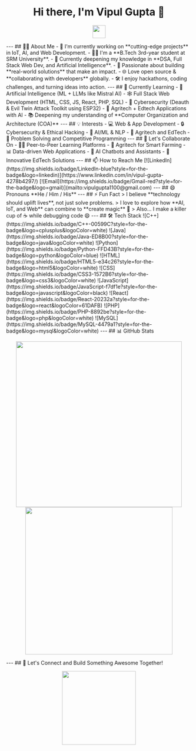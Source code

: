 <h1 align="center">Hi there, I'm Vipul Gupta 👋</h1>
<p align="center">
  <img src="https://media.giphy.com/media/hvRJCLFzcasrR4ia7z/giphy.gif" width="35" />
</p>
---
## 👨‍💻 About Me
- 🔭 I'm currently working on **cutting-edge projects** in IoT, AI, and Web Development.
- 👨‍🎓 I'm a **B.Tech 3rd-year student at SRM University**.
- 🧠 Currently deepening my knowledge in **DSA, Full Stack Web Dev, and Artificial Intelligence**.
- 📱 Passionate about building **real-world solutions** that make an impact.
- 🌐 Love open source & **collaborating with developers** globally.
- 🛠️ I enjoy hackathons, coding challenges, and turning ideas into action.
---
## 🌱 Currently Learning
- 🤖 Artificial Intelligence (ML + LLMs like Mistral AI)
- 🕸️ Full Stack Web Development (HTML, CSS, JS, React, PHP, SQL)
- 🔐 Cybersecurity (Deauth & Evil Twin Attack Toolkit using ESP32)
- 🌿 Agritech + Edtech Applications with AI
- 📚 Deepening my understanding of **Computer Organization and Architecture (COA)**
---
## 💡 Interests
- 💻 Web & App Development  
- 🔒 Cybersecurity & Ethical Hacking  
- 🧠 AI/ML & NLP  
- 🌾 Agritech and EdTech  
- 🎯 Problem Solving and Competitive Programming  
---
## 🤝 Let's Collaborate On
- 👨‍🏫 Peer-to-Peer Learning Platforms  
- 🌾 Agritech for Smart Farming  
- 📊 Data-driven Web Applications  
- 🤖 AI Chatbots and Assistants  
- 📱 Innovative EdTech Solutions
---
## 📫 How to Reach Me
[![LinkedIn](https://img.shields.io/badge/LinkedIn-blue?style=for-the-badge&logo=linkedin)](https://www.linkedin.com/in/vipul-gupta-4278b4297/)
[![Email](https://img.shields.io/badge/Gmail-red?style=for-the-badge&logo=gmail)](mailto:vipulgupta1100@gmail.com)
---
## 😄 Pronouns
**He / Him / His**
---
## ⚡ Fun Fact
> I believe **technology should uplift lives**, not just solve problems.  
> I love to explore how **AI, IoT, and Web** can combine to **create magic** 🌟  
> Also... I make a killer cup of ☕ while debugging code 😄
---
## 🛠 Tech Stack
![C++](https://img.shields.io/badge/C++-00599C?style=for-the-badge&logo=cplusplus&logoColor=white)
![Java](https://img.shields.io/badge/Java-ED8B00?style=for-the-badge&logo=java&logoColor=white)
![Python](https://img.shields.io/badge/Python-FFD43B?style=for-the-badge&logo=python&logoColor=blue)
![HTML](https://img.shields.io/badge/HTML5-e34c26?style=for-the-badge&logo=html5&logoColor=white)
![CSS](https://img.shields.io/badge/CSS3-1572B6?style=for-the-badge&logo=css3&logoColor=white)
![JavaScript](https://img.shields.io/badge/JavaScript-f7df1e?style=for-the-badge&logo=javascript&logoColor=black)
![React](https://img.shields.io/badge/React-20232a?style=for-the-badge&logo=react&logoColor=61DAFB)
![PHP](https://img.shields.io/badge/PHP-8892be?style=for-the-badge&logo=php&logoColor=white)
![MySQL](https://img.shields.io/badge/MySQL-4479a1?style=for-the-badge&logo=mysql&logoColor=white)
---
## 📊 GitHub Stats
<p align="center">
  <img src="https://github-readme-stats.vercel.app/api?username=Vipulgupta23&show_icons=true&theme=radical" width="450"/>
  <img src="https://github-readme-streak-stats.herokuapp.com/?user=Vipulgupta23&theme=radical" width="400"/>
</p>
---
## 🎉 Let's Connect and Build Something Awesome Together!
<p align="center">
  <img src="https://media.giphy.com/media/qgQUggAC3Pfv687qPC/giphy.gif" width="200" />
</p>
